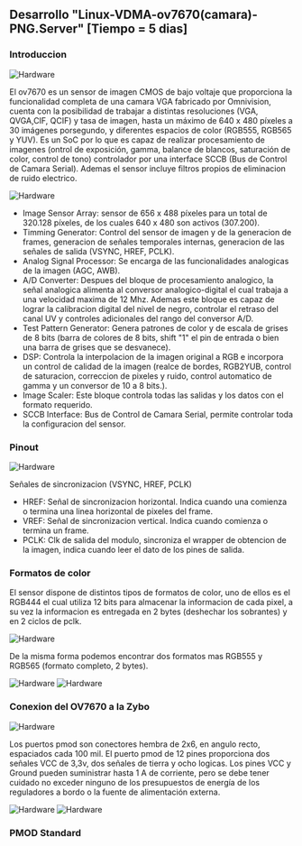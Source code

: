 ## Desarrollo "Linux-VDMA-ov7670(camara)-PNG.Server" [Tiempo = 5 dias]

### Introduccion 

<img src="https://github.com/Fuschetto97/Tesis/blob/main/pImagen/Petalinux_Projects/imagenes/arduinocam.png" alt="Hardware"/>

El ov7670 es un sensor de imagen CMOS de bajo voltaje que proporciona la funcionalidad completa de una camara VGA fabricado por Omnivision, cuenta con la posibilidad de trabajar a distintas resoluciones (VGA, QVGA,CIF, QCIF) y tasa de imagen, hasta un máximo de 640 x 480 píxeles a 30 imágenes porsegundo, y diferentes espacios de color (RGB555, RGB565 y YUV). Es un SoC por lo que es capaz de realizar procesamiento de imagenes (ontrol de exposición, gamma, balance de blancos, saturación de color, control de tono) controlador por una interface SCCB (Bus de Control de Camara Serial). Ademas el sensor incluye filtros propios de eliminacion de ruido electrico.


<img src="https://github.com/Fuschetto97/Tesis/blob/main/pImagen/Petalinux_Projects/imagenes/ov7670_sch.png" alt="Hardware" />

* Image Sensor Array: sensor de 656 x 488 píxeles para un total de 320.128 píxeles, de los cuales 640 x 480 son activos (307.200).
* Timming Generator: Control del sensor de imagen y de la generacion de frames, generacion de señales temporales internas, generacion de las señales de salida (VSYNC, HREF, PCLK).
* Analog Signal Processor: Se encarga de las funcionalidades analogicas de la imagen (AGC, AWB).
* A/D Converter: Despues del bloque de procesamiento analogico, la señal analogica alimenta al conversor analogico-digital el cual trabaja a una velocidad maxima de 12 Mhz. Ademas este bloque es capaz de lograr la calibracion digital del nivel de negro, controlar el retraso del canal UV y controles adicionales del rango del conversor A/D.
* Test Pattern Generator: Genera patrones de color y de escala de grises de 8 bits (barra de colores de 8 bits, shift "1" el pin de entrada o bien una barra de grises que se desvanece).
* DSP: Controla la interpolacion de la imagen original a RGB e incorpora un control de calidad de la imagen (realce de bordes, RGB2YUB, control de saturacion, correccion de pixeles y ruido, control automatico de gamma y un conversor de 10 a 8 bits.).
* Image Scaler: Este bloque controla todas las salidas y los datos con el formato requerido. 
* SCCB Interface: Bus de Control de Camara Serial, permite controlar toda la configuracion del sensor.

### Pinout  

<img src="https://github.com/Fuschetto97/Tesis/blob/main/pImagen/Petalinux_Projects/imagenes/ov7670_pin.png" alt="Hardware" />
 
Señales de sincronizacion (VSYNC, HREF, PCLK) 

* HREF: Señal de sincronizacion horizontal. Indica cuando una comienza o termina una linea horizontal de pixeles del frame. 
* VREF: Señal de sincronizacion vertical. Indica cuando comienza o termina un frame.
* PCLK: Clk de salida del modulo, sincroniza el wrapper de obtencion de la imagen, indica cuando leer el dato de los pines de salida. 

### Formatos de color

El sensor dispone de distintos tipos de formatos de color, uno de ellos es el RGB444 el cual utiliza 12 bits para almacenar la informacion de cada pixel, a su vez la informacion es entregada en 2 bytes (deshechar los sobrantes) y en 2 ciclos de pclk.

<img src="https://github.com/Fuschetto97/Tesis/blob/main/pImagen/Petalinux_Projects/imagenes/ov7670_444.png" alt="Hardware" />

De la misma forma podemos encontrar dos formatos mas RGB555 y RGB565 (formato completo, 2 bytes).

<img src="https://github.com/Fuschetto97/Tesis/blob/main/pImagen/Petalinux_Projects/imagenes/ov7670_555.png" alt="Hardware" />
<img src="https://github.com/Fuschetto97/Tesis/blob/main/pImagen/Petalinux_Projects/imagenes/ov7670_565.png" alt="Hardware" />

### Conexion del OV7670 a la Zybo

<img src="https://github.com/Fuschetto97/Tesis/blob/main/pImagen/Petalinux_Projects/imagenes/pmod.png" alt="Hardware" />

Los puertos pmod son conectores hembra de 2x6, en angulo recto, espaciados cada 100 mil. El puerto pmod de 12 pines proporciona dos señales VCC de 3,3v, dos señales de tierra y ocho logicas. Los pines VCC y Ground pueden suministrar hasta 1 A de corriente, pero se debe tener cuidado no exceder ninguno de los presupuestos de energía de los reguladores a bordo o la fuente de alimentación externa.

<img src="https://github.com/Fuschetto97/Tesis/blob/main/pImagen/Petalinux_Projects/imagenes/pmod_tipos_1.png" alt="Hardware" />

<img src="https://github.com/Fuschetto97/Tesis/blob/main/pImagen/Petalinux_Projects/imagenes/pmod_tipos_2.png" alt="Hardware" />


### PMOD Standard 

















